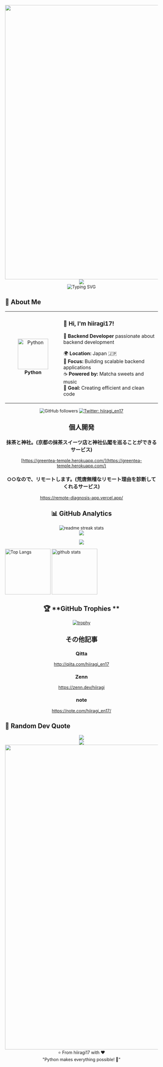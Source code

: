 <div align="center">
  <img src="https://user-images.githubusercontent.com/74038190/212284100-561aa473-3905-4a80-b561-0d28506553ee.gif" width="900">
</div>

<div align="center">
  <img src="https://capsule-render.vercel.app/api?type=waving&color=gradient&customColorList=0,2,2,5,30&height=150&section=header&animation=twinkling" />
</div>

<div align="center">
  <img src="https://readme-typing-svg.herokuapp.com?font=Fira+Code&size=32&duration=2800&pause=2000&color=A9FEF7&center=true&vCenter=true&width=600&lines=Hey+there!+I'm+hiiragi17+%F0%9F%91%8B;Python+Developer+%F0%9F%9A%80;Backend+Engineer+%E2%9C%A8;Always+Learning+New+Things+%F0%9F%93%9A" alt="Typing SVG" />
</div>

## 🌟 **About Me**

<div align="center">

<table>
<tr>
<td width="200" align="center">
<img src="https://skillicons.dev/icons?i=python" width="100" height="100" alt="Python" />
<br><strong>Python</strong>
</td>
<td width="400" align="left">

### 👋 **Hi, I'm hiiragi17!**
🚀 **Backend Developer** passionate about backend development

🌍 **Location:** Japan 🇯🇵  
💼 **Focus:** Building scalable backend applications  
☕ **Powered by:** Matcha sweets and music  
🎯 **Goal:** Creating efficient and clean code  

</td>
</tr>
</table>

![GitHub followers](https://img.shields.io/github/followers/hiiragi17?style=social)
[![Twitter: hiiragi_en17](https://img.shields.io/twitter/follow/hiiragi_en17?style=social)](https://twitter.com/hiiragi_en17)

## 個人開発

### 抹茶と神社。(京都の抹茶スイーツ店と神社仏閣を巡ることができるサービス)

[https://greentea-temple.herokuapp.com/](https://greentea-temple.herokuapp.com/)

### ○○なので、リモートします。(荒唐無稽なリモート理由を診断してくれるサービス)

https://remote-diagnosis-app.vercel.app/

## 📊 **GitHub Analytics**

<div align="center">
  <img src="https://github-readme-streak-stats.herokuapp.com/?user=hiiragi17&theme=transparent&border_radius=10&starting_year=2020" alt="readme streak stats" />
</div>
<div align="center">
  <img src="https://github-readme-activity-graph.vercel.app/graph?username=hiiragi17&custom_title=hiiragi17's%20GitHub%20Activity%20Graph&bg_color=0d1117&color=58a6ff&line=58a6ff&point=58a6ff&area=true&hide_border=true" />
</div>

![](https://github-profile-summary-cards.vercel.app/api/cards/profile-details?username=hiiragi17&theme=vue)

<p align="left"> 
  <img alt="Top Langs" height="150px" src="https://github-readme-stats.vercel.app/api/top-langs/?username=hiiragi17&layout=compact&show_icons=true&theme=tokyonight" />
  <img alt="github stats" height="150px" src="https://github-readme-stats.vercel.app/api?username=hiiragi17&count_private=true&theme=tokyonight&show_icons=ture" />
</p>

## 🏆 **GitHub Trophies **
[![trophy](https://github-profile-trophy.vercel.app/?username=hiiragi17&theme=tokyonight&column=7
)](https://github.com/ryo-ma/github-profile-trophy)

## その他記事
### Qitta

http://qiita.com/hiiragi_en17

### Zenn

https://zenn.dev/hiiragi

### note

https://note.com/hiiragi_en17/

</div>

## 💭 Random Dev Quote
<div align="center">
  <img src="https://quotes-github-readme.vercel.app/api?type=horizontal&theme=transparent" />
</div>
<div align="center">
  <img src="https://capsule-render.vercel.app/api?type=waving&color=gradient&customColorList=0,2,2,5,30&height=120&section=footer&animation=twinkling" />
</div>
<div align="center">
  <img src="https://user-images.githubusercontent.com/74038190/212284115-f47cd8ff-2ffb-4b04-b5bf-4d1c14c0247f.gif" width="1000">
⭐ From hiiragi17 with ❤️  <br> 
"Python makes everything possible! 🐍"
</div>
